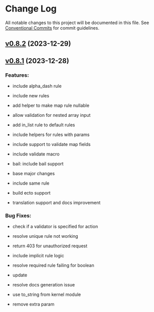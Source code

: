 # Change Log

All notable changes to this project will be documented in this file.
See [Conventional Commits](Https://conventionalcommits.org) for commit guidelines.

<!-- changelog -->

## [v0.8.2](https://github.com/heywhy/elixir-request-validator/compare/v0.8.1...v0.8.2) (2023-12-29)




## [v0.8.1](https://github.com/heywhy/elixir-request-validator/compare/v0.8.1...v0.8.1) (2023-12-28)




### Features:

* include alpha_dash rule

* include new rules

* add helper to make map rule nullable

* allow validation for nested array input

* add in_list rule to default rules

* include helpers for rules with params

* include support to validate map fields

* include validate macro

* bail: include bail support

* base major changes

* include same rule

* build ecto support

* translation support and docs improvement

### Bug Fixes:

* check if a validator is specified for action

* resolve unique rule not working

* return 403 for unauthorized request

* include implicit rule logic

* resolve required rule failing for boolean

* update

* resolve docs generation issue

* use to_string from kernel module

* remove extra param
